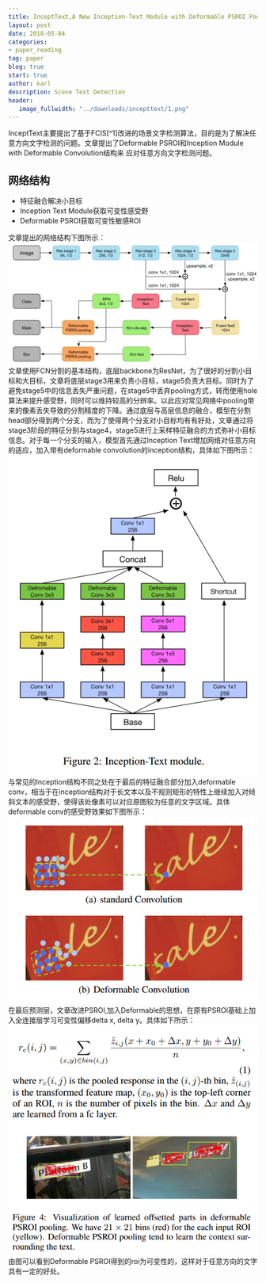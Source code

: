 ```yaml
---
title: InceptText,A New Inception-Text Module with Deformable PSROI Pooling for Multi-Oriented Scene Text Detection
layout: post
date: 2018-05-04
categories: 
- paper_reading
tag: paper
blog: true
start: true
author: karl
description: Scene Text Detection
header:
   image_fullwidth: "../downloads/incepttext/1.png"
---  
```


InceptText主要提出了基于FCIS[^1]改进的场景文字检测算法，目的是为了解决任意方向文字检测的问题。文章提出了Deformable PSROI和Inception Module with Deformable Convolution结构来
应对任意方向文字检测问题。

## 网络结构 
- 特征融合解决小目标  
- Inception Text Module获取可变性感受野  
- Deformable PSROI获取可变性敏感ROI  

文章提出的网络结构下图所示：  
![img](../downloads/incepttext/1.png)
文章使用FCN分割的基本结构，底层backbone为ResNet，为了很好的分割小目标和大目标，文章将底层stage3用来负责小目标，stage5负责大目标。同时为了避免stage5中的信息丢失严重问题，在stage5中丢弃pooling方式，转而使用hole算法来提升感受野，同时可以维持较高的分辨率。以此应对常见网络中pooling带来的像素丢失导致的分割精度的下降。通过底层与高层信息的融合，模型在分割head部分得到两个分支，而为了使得两个分支对小目标均有有好处，文章通过将stage3阶段的特征分别与stage4，stage5进行上采样特征融合的方式弥补小目标信息。对于每一个分支的输入，模型首先通过Inception Text增加网络对任意方向的适应，加入带有deformable convolution的inception结构，具体如下图所示：  
![img](../downloads/incepttext/2.png)  
与常见的Inception结构不同之处在于最后的特征融合部分加入deformable conv，相当于在inception结构对于长文本以及不规则矩形的特性上继续加入对倾斜文本的感受野，使得该处像素可以对应原图较为任意的文字区域。具体deformable conv的感受野效果如下图所示：  
![img](../downloads/incepttext/3.png)   
在最后预测层，文章改进PSROI,加入Deformable的思想，在原有PSROI基础上加入全连接层学习可变性偏移delta x, delta y。具体如下所示：  
![img](../downloads/incepttext/4.png) 
由图可以看到Deformable PSROI得到的roi为可变性的，这样对于任意方向的文字具有一定的好处。  




